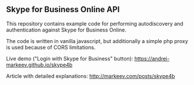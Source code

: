 ## Skype for Business Online API

This repository contains example code for performing autodiscovery and authentication against Skype for Business Online.

The code is written in vanilla javascript, but additionally a simple php proxy is used because of CORS limitations.

Live demo ("Login with Skype for Business" button): https://andrei-markeev.github.io/skype4b

Article with detailed explanations: http://markeev.com/posts/skype4b

